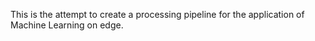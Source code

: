 This is the attempt to create a processing pipeline for the application of Machine Learning on edge. 